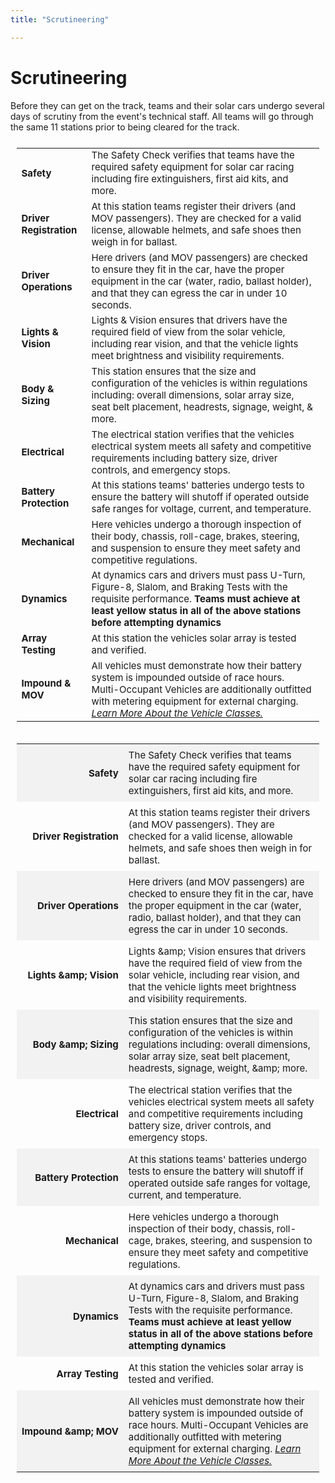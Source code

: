 ```yaml
---
title: "Scrutineering"

---
```


# Scrutineering


Before they can get on the track, teams and their solar cars undergo several days of scrutiny from the event's technical staff. All teams will go through the same 11 stations prior to being cleared for the track.
<table style="font-size:15px; padding:10px" id="scrutineering">
<tbody>
  <tr>
    <td><b>Safety</b></td>
    <td>The Safety Check verifies that teams have the required safety equipment for solar car racing including fire extinguishers, first aid kits, and more. </td>
  </tr>
  <tr>
    <td><b>Driver Registration</b></td>
    <td>At this station teams register their drivers (and MOV passengers). They are checked for a valid license, allowable helmets, and safe shoes then weigh in for ballast.</td>
  </tr>
  <tr>
    <td><b>Driver Operations</b></td>
    <td>Here drivers (and MOV passengers) are checked to ensure they fit in the car, have the proper equipment in the car (water, radio, ballast holder), and that they can egress the car in under 10 seconds.</td>
  </tr>
  <tr>
    <td><b>Lights &amp; Vision</b></td>
    <td>Lights &amp; Vision ensures that drivers have the required field of view from the solar vehicle, including rear vision, and that the vehicle lights meet brightness and visibility requirements. </td>
  </tr>
  <tr>
    <td><b>Body &amp; Sizing</b></td>
    <td>This station ensures that the size and configuration of the vehicles is within regulations including: overall dimensions, solar array size, seat belt placement, headrests, signage, weight, &amp; more. </td>
  </tr>
  <tr>
    <td><b>Electrical</b></td>
    <td>The electrical station verifies that the vehicles electrical system meets all safety and competitive requirements including battery size, driver controls, and emergency stops. </td>
  </tr>
  <tr>
    <td><b>Battery Protection</b></td>
    <td>At this stations teams' batteries undergo tests to ensure the battery will shutoff if operated outside safe ranges for voltage, current, and temperature. </td>
  </tr>
  <tr>
    <td><b>Mechanical </b></td>
    <td>Here vehicles undergo a thorough inspection of their body, chassis, roll-cage, brakes, steering, and suspension to ensure they meet safety and competitive regulations.</td>
  </tr>
  <tr>
    <td><b>Dynamics</b></td>
    <td>At dynamics cars and drivers must pass U-Turn, Figure-8, Slalom, and Braking Tests with the requisite performance. <b>Teams must achieve at least yellow status in all of the above stations before attempting dynamics</b></td>
  </tr>
  <tr>
    <td><b>Array Testing</b></td>
    <td>At this station the vehicles solar array is tested and verified.</td>
  </tr>
  <tr>
    <td><b>Impound &amp; MOV</b></td>
    <td>All vehicles must demonstrate how their battery system is impounded outside of race hours. Multi-Occupant Vehicles are additionally outfitted with metering equipment for external charging. <i><a href="https://www.americansolarchallenge.org/the-competition/vehicle-classes/">Learn More About the Vehicle Classes.</a></i></td>
  </tr>
</tbody>
</table>


<table style="font-size:15px; padding:10px" id="scrutineering">
<tbody>
  <tr style="background-color:#f2f2f2;">
    <td style="padding: 8px; text-align: right; white-space: nowrap;"><b>Safety</b></td>
    <td style="padding: 8px;">The Safety Check verifies that teams have the required safety equipment for solar car racing including fire extinguishers, first aid kits, and more. </td>
  </tr>
  <tr>
    <td style="padding: 8px; text-align: right; white-space: nowrap;"><b>Driver Registration</b></td>
    <td style="padding: 8px;">At this station teams register their drivers (and MOV passengers). They are checked for a valid license, allowable helmets, and safe shoes then weigh in for ballast.</td>
  </tr>
  <tr style="background-color:#f2f2f2;">
    <td style="padding: 8px; text-align: right; white-space: nowrap;"><b>Driver Operations</b></td>
    <td style="padding: 8px;">Here drivers (and MOV passengers) are checked to ensure they fit in the car, have the proper equipment in the car (water, radio, ballast holder), and that they can egress the car in under 10 seconds.</td>
  </tr>
  <tr>
    <td style="padding: 8px; text-align: right; white-space: nowrap;"><b>Lights &amp;amp; Vision</b></td>
    <td style="padding: 8px;">Lights &amp;amp; Vision ensures that drivers have the required field of view from the solar vehicle, including rear vision, and that the vehicle lights meet brightness and visibility requirements. </td>
  </tr>
  <tr style="background-color:#f2f2f2;">
    <td style="padding: 8px; text-align: right; white-space: nowrap;"><b>Body &amp;amp; Sizing</b></td>
    <td style="padding: 8px;">This station ensures that the size and configuration of the vehicles is within regulations including: overall dimensions, solar array size, seat belt placement, headrests, signage, weight, &amp;amp; more. </td>
  </tr>
  <tr>
    <td style="padding: 8px; text-align: right; white-space: nowrap;"><b>Electrical</b></td>
    <td style="padding: 8px;">The electrical station verifies that the vehicles electrical system meets all safety and competitive requirements including battery size, driver controls, and emergency stops. </td>
  </tr>
  <tr style="background-color:#f2f2f2;">
    <td style="padding: 8px; text-align: right; white-space: nowrap;"><b>Battery Protection</b></td>
    <td style="padding: 8px;">At this stations teams' batteries undergo tests to ensure the battery will shutoff if operated outside safe ranges for voltage, current, and temperature. </td>
  </tr>
  <tr>
    <td style="padding: 8px; text-align: right; white-space: nowrap;"><b>Mechanical </b></td>
    <td style="padding: 8px;">Here vehicles undergo a thorough inspection of their body, chassis, roll-cage, brakes, steering, and suspension to ensure they meet safety and competitive regulations.</td>
  </tr>
  <tr style="background-color:#f2f2f2;">
    <td style="padding: 8px; text-align: right; white-space: nowrap;"><b>Dynamics</b></td>
    <td style="padding: 8px;">At dynamics cars and drivers must pass U-Turn, Figure-8, Slalom, and Braking Tests with the requisite performance. <b>Teams must achieve at least yellow status in all of the above stations before attempting dynamics</b></td>
  </tr>
  <tr>
    <td style="padding: 8px; text-align: right; white-space: nowrap;"><b>Array Testing</b></td>
    <td style="padding: 8px;">At this station the vehicles solar array is tested and verified.</td>
  </tr>
  <tr style="background-color:#f2f2f2;">
    <td style="padding: 8px; text-align: right; white-space: nowrap;"><b>Impound &amp;amp; MOV</b></td>
    <td style="padding: 8px;">All vehicles must demonstrate how their battery system is impounded outside of race hours. Multi-Occupant Vehicles are additionally outfitted with metering equipment for external charging. <i><a href="https://www.americansolarchallenge.org/the-competition/vehicle-classes/">Learn More About the Vehicle Classes.</a></i></td>
  </tr>
</tbody>
</table>